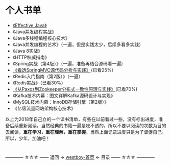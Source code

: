 # 个人书单

* [《Effective Java》](Effective-Java笔记.md)
* 《Java并发编程实战》
* 《Java多线程编程核心技术》
* 《Java并发编程的艺术》（一遍，但是实践太少，后续多看多实践）
* 《Java 8实战》
* 《HTTP权威指南》
* 《Spring实战（第4版）》（一遍，准备再结合源码看一遍）
* [《看透SpringMVC源代码分析与实践》](看透SpringMVC源代码分析与实践笔记.md)（已看25%）
* 《Redis入门指南（第2版）》（一遍）
* 《Redis实战》（已看30%）
* [《从Paxos到Zookeeper分布式一致性原理与实践》](从Paxos到Zookeeper分布式一致性原理与实践笔记.md)(已看70%)
* 《Kafka技术内幕：图文详解Kafka源码设计与实现》
* 《MySQL技术内幕：InnoDB存储引擎（第2版）》
* 《亿级流量网站架构核心技术》

以上为2018年自己立的一个读书清单，有些在以前看过一些，没有标出进度，准备后续重新阅读，当然经典的书籍一遍是吃不透的，所以不要以阅读的次数为目的去阅读，**重在学习，重在理解，重在掌握**。当然上面记录进度只是为了督促自己。所以，少年，加油吧！

#
———— ☆☆☆ —— 返回 -> [westboy-首页](../../README.md) <- 目录 —— ☆☆☆ ————